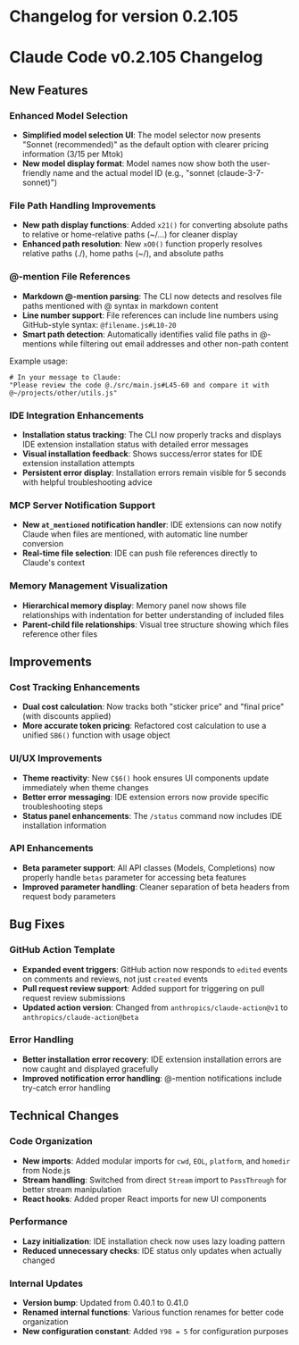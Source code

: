 # Changelog for version 0.2.105

# Claude Code v0.2.105 Changelog

## New Features

### Enhanced Model Selection
- **Simplified model selection UI**: The model selector now presents "Sonnet (recommended)" as the default option with clearer pricing information ($3/$15 per Mtok)
- **New model display format**: Model names now show both the user-friendly name and the actual model ID (e.g., "sonnet (claude-3-7-sonnet)")

### File Path Handling Improvements
- **New path display functions**: Added `x21()` for converting absolute paths to relative or home-relative paths (~/...) for cleaner display
- **Enhanced path resolution**: New `xO0()` function properly resolves relative paths (./), home paths (~/), and absolute paths

### @-mention File References
- **Markdown @-mention parsing**: The CLI now detects and resolves file paths mentioned with @ syntax in markdown content
- **Line number support**: File references can include line numbers using GitHub-style syntax: `@filename.js#L10-20`
- **Smart path detection**: Automatically identifies valid file paths in @-mentions while filtering out email addresses and other non-path content

Example usage:
```
# In your message to Claude:
"Please review the code @./src/main.js#L45-60 and compare it with @~/projects/other/utils.js"
```

### IDE Integration Enhancements
- **Installation status tracking**: The CLI now properly tracks and displays IDE extension installation status with detailed error messages
- **Visual installation feedback**: Shows success/error states for IDE extension installation attempts
- **Persistent error display**: Installation errors remain visible for 5 seconds with helpful troubleshooting advice

### MCP Server Notification Support
- **New `at_mentioned` notification handler**: IDE extensions can now notify Claude when files are mentioned, with automatic line number conversion
- **Real-time file selection**: IDE can push file references directly to Claude's context

### Memory Management Visualization
- **Hierarchical memory display**: Memory panel now shows file relationships with indentation for better understanding of included files
- **Parent-child file relationships**: Visual tree structure showing which files reference other files

## Improvements

### Cost Tracking Enhancements
- **Dual cost calculation**: Now tracks both "sticker price" and "final price" (with discounts applied)
- **More accurate token pricing**: Refactored cost calculation to use a unified `SB6()` function with usage object

### UI/UX Improvements
- **Theme reactivity**: New `C$6()` hook ensures UI components update immediately when theme changes
- **Better error messaging**: IDE extension errors now provide specific troubleshooting steps
- **Status panel enhancements**: The `/status` command now includes IDE installation information

### API Enhancements
- **Beta parameter support**: All API classes (Models, Completions) now properly handle `betas` parameter for accessing beta features
- **Improved parameter handling**: Cleaner separation of beta headers from request body parameters

## Bug Fixes

### GitHub Action Template
- **Expanded event triggers**: GitHub action now responds to `edited` events on comments and reviews, not just `created` events
- **Pull request review support**: Added support for triggering on pull request review submissions
- **Updated action version**: Changed from `anthropics/claude-action@v1` to `anthropics/claude-action@beta`

### Error Handling
- **Better installation error recovery**: IDE extension installation errors are now caught and displayed gracefully
- **Improved notification error handling**: @-mention notifications include try-catch error handling

## Technical Changes

### Code Organization
- **New imports**: Added modular imports for `cwd`, `EOL`, `platform`, and `homedir` from Node.js
- **Stream handling**: Switched from direct `Stream` import to `PassThrough` for better stream manipulation
- **React hooks**: Added proper React imports for new UI components

### Performance
- **Lazy initialization**: IDE installation check now uses lazy loading pattern
- **Reduced unnecessary checks**: IDE status only updates when actually changed

### Internal Updates
- **Version bump**: Updated from 0.40.1 to 0.41.0
- **Renamed internal functions**: Various function renames for better code organization
- **New configuration constant**: Added `Y98 = 5` for configuration purposes
